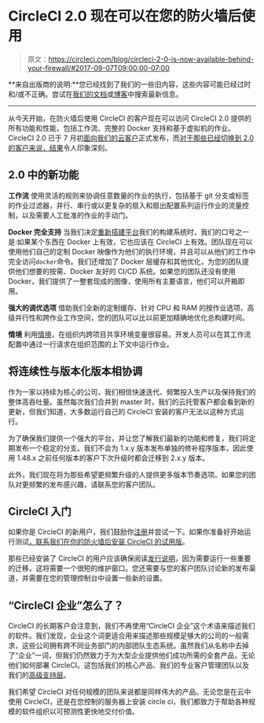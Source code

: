 # CircleCI 2.0 现在可以在您的防火墙后使用

> 原文：<https://circleci.com/blog/circleci-2-0-is-now-available-behind-your-firewall/#2017-09-07T09:00:00-07:00>

**来自出版商的说明:**您已经找到了我们的一些旧内容，这些内容可能已经过时和/或不正确。尝试在[我们的文档](https://circleci.com/docs/)或[博客](https://circleci.com/blog/)中搜索最新信息。

* * *

从今天开始，在防火墙后使用 CircleCI 的客户现在可以访问 CircleCI 2.0 提供的所有功能和性能，包括工作流、完整的 Docker 支持和基于虚拟机的作业。CircleCI 2.0 已于 7 月初[面向我们的云客户](https://circleci.com/blog/launching-today-circleci-2-0-reaches-general-availability/)正式发布，而[对于那些已经切换到 2.0 的客户来说，结果](https://twitter.com/i/moments/877210697834184704)令人印象深刻。

## 2.0 中的新功能

**工作流**
使用灵活的规则来协调任意数量的作业的执行，包括基于 git 分支或标签的作业过滤器，并行、串行或以更复杂的扇入和扇出配置系列运行作业的流量控制，以及需要人工批准的作业的手动门。

**Docker 完全支持**
当我们决定[重新搭建平台](https://circleci.com/blog/why-we-broke-our-philosophical-vows-to-bring-you-circleci-2-0/)我们的构建系统时，我们的口号之一是:如果某个东西在 Docker 上有效，它也应该在 CircleCI 上有效。团队现在可以使用他们自己的定制 Docker 映像作为他们的执行环境，并且可以从他们的工作中完全访问`docker`命令。我们还增加了 Docker 层缓存和其他优化，为您的团队提供他们想要的按需、Docker 友好的 CI/CD 系统。如果您的团队还没有使用 Docker，我们提供了一整套现成的图像，使用所有主要语言，他们可以开箱即用。

**强大的调优选项**
借助我们全新的定制缓存、针对 CPU 和 RAM 的按作业选项、高级并行性和跨作业工作空间，您的团队可以比以前更加精确地优化总构建时间。

**情境**
利用[情境](https://circleci.com/docs/contexts/)，在组织内跨项目共享环境变量很容易。开发人员可以在其工作流配置中通过一行请求在组织范围的上下文中运行作业。

## 将连续性与版本化版本相协调

作为一家以持续为核心的公司，我们相信快速迭代、频繁投入生产以及保持我们的整体高吞吐量。虽然每次我们合并到 master 时，我们的云托管客户都会看到新的更新，但我们知道，大多数运行自己的 CircleCI 安装的客户无法以这种方式运行。

为了确保我们提供一个强大的平台，并让您了解我们最新的功能和修复，我们将定期发布一个稳定的分支。我们不会为 1.x.y 版本发布单独的修补程序版本，因此使用 1.48.x 之前任何版本的客户下次升级时都会迁移到 2.x.y 版本。

此外，我们现在将为那些希望更频繁升级的人提供更多版本节奏选项。如果您的团队对更频繁的发布感兴趣，请联系您的客户团队。

## CircleCI 入门

如果你是 CircleCI 的新用户，我们鼓励你[注册](https://circleci.com/signup/)并尝试一下。如果你准备好开始运行测试[，联系我们在你的防火墙后安装 CircleCI 的试用版](https://circleci.com/contact-us/)。

那些已经安装了 CircleCI 的用户应该确保阅读[发行说明](https://circleci.com/server/changelog/)，因为需要运行一些重要的迁移，这将需要一个很短的维护窗口。您还需要与您的客户团队讨论新的发布渠道，并需要在您的管理控制台中设置一些新的设置。

## “CircleCI 企业”怎么了？

CircleCI 的长期客户会注意到，我们不再使用“CircleCI 企业”这个术语来描述我们的软件。我们发现，企业这个词更适合用来描述那些规模足够大的公司的一般需求，这些公司拥有跨不同业务部门的内部团队生态系统。虽然我们从名称中去掉了“企业”一词，但我们仍然致力于为大型企业提供他们成功所需的全套产品，无论他们如何部署 CircleCI。这包括我们的核心产品、我们的专业客户管理团队以及我们的[高级支持层](https://circleci.com/support/plans/)。

我们希望 CircleCI 对任何规模的团队来说都是同样伟大的产品。无论您是在云中使用 CircleCI，还是在您控制的服务器上安装 circle ci，我们都致力于帮助各种规模的软件组织以可预测性更快地交付价值。